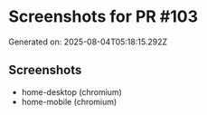 # Screenshots for PR #103

Generated on: 2025-08-04T05:18:15.292Z

## Screenshots
- home-desktop (chromium)
- home-mobile (chromium)
